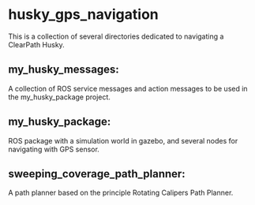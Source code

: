 # husky_gps_navigation
This is a collection of several directories dedicated to navigating a ClearPath Husky.

## my_husky_messages:
A collection of ROS service messages and action messages to be used in the my_husky_package project.

## my_husky_package:
ROS package with a simulation world in gazebo, and several nodes for navigating with GPS sensor.

## sweeping_coverage_path_planner:
A path planner based on the principle Rotating Calipers Path Planner.
